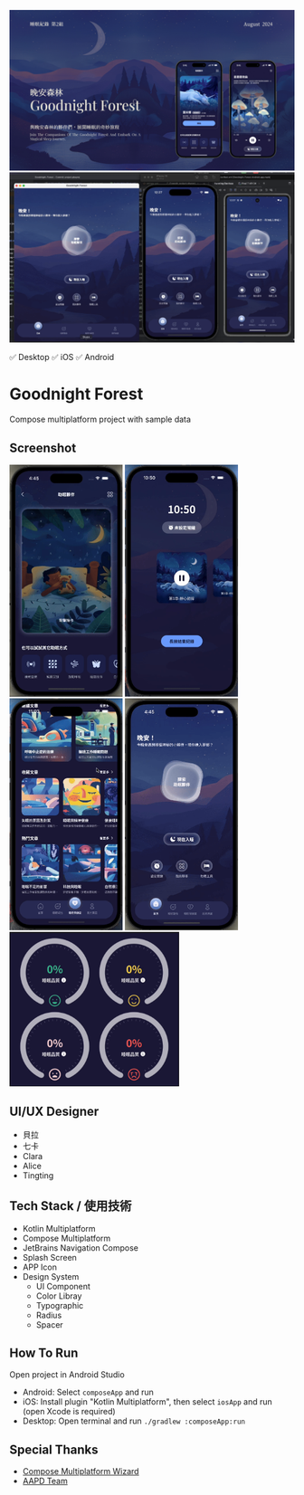 ![Banner](https://raw.githubusercontent.com/mrfatworm/Goodnitght-Forest/main/screenshot/cover.jpg)
![GifShow](https://raw.githubusercontent.com/mrfatworm/Goodnitght-Forest/main/screenshot/screen_record_all_platform.gif)

✅ Desktop ✅ iOS ✅ Android

# Goodnight Forest

Compose multiplatform project with sample data

## Screenshot

<p>
  <img src="screenshot/screen_record_banner.gif" width="200" />
  <img src="screenshot/screen_record_standby.gif" width="200" />
  <img src="screenshot/screen_record_health_room.gif" width="200" />
  <img src="screenshot/screen_record_dashboard.gif" width="200" />
  <img src="screenshot/screen_record_all_dashboard.gif" width="300" />
</p>


## UI/UX Designer

- 貝拉
- 七卡
- Clara
- Alice
- Tingting

## Tech Stack / 使用技術

- Kotlin Multiplatform
- Compose Multiplatform
- JetBrains Navigation Compose
- Splash Screen
- APP Icon
- Design System
    - UI Component
    - Color Libray
    - Typographic
    - Radius
    - Spacer  

## How To Run

Open project in Android Studio

- Android: Select `composeApp` and run
- iOS: Install plugin "Kotlin Multiplatform", then select `iosApp` and run (open Xcode is required)
- Desktop: Open terminal and run `./gradlew :composeApp:run`

## Special Thanks

* [Compose Multiplatform Wizard](https://github.com/terrakok/Compose-Multiplatform-Wizard)
* [AAPD Team](https://medium.com/as-a-product-designer)
